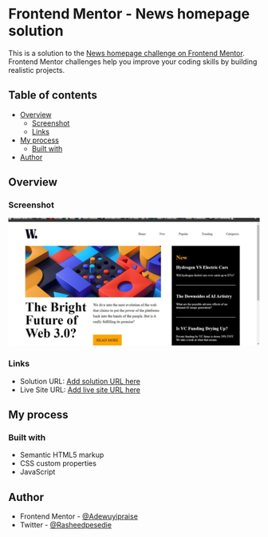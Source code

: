 # Frontend Mentor - News homepage solution

This is a solution to the [News homepage challenge on Frontend Mentor](https://www.frontendmentor.io/challenges/news-homepage-H6SWTa1MFl). Frontend Mentor challenges help you improve your coding skills by building realistic projects. 

## Table of contents

- [Overview](#overview)
  - [Screenshot](#screenshot)
  - [Links](#links)
- [My process](#my-process)
  - [Built with](#built-with)
- [Author](#author)



## Overview


### Screenshot

![](screenshot.jpg.JPG)


### Links

- Solution URL: [Add solution URL here](https://github.com/Adewuyipraise/newsHomepage/)
- Live Site URL: [Add live site URL here](https://adewuyipraise.github.io/newsHomepage/)

## My process

### Built with

- Semantic HTML5 markup
- CSS custom properties
- JavaScript

## Author

- Frontend Mentor - [@Adewuyipraise](https://www.frontendmentor.io/profile/Adewuyipraise)
- Twitter - [@Rasheedpesedie](https://www.twitter.com/Rasheedpesedie)


